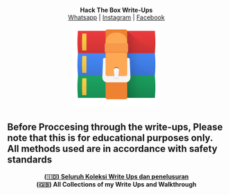 <p align="center">
<b>Hack The Box Write-Ups</b>
<br>
<a href="https://wa.me/6285246827575">Whatsapp</a> |
<a href="https://instagram.com/dito.hd">Instagram</a> |
<a href="https://github.com/RustScan/RustScan#-usage">Facebook</a>
<br>
<img src="assets/winrar.png" height=200px width=200px>
</p>

## Before Proccesing through the write-ups, Please note that this is for educational purposes only. All methods used are in accordance with safety standards

<p align="center">
<u><b> (🇮🇩) Seluruh Koleksi Write Ups dan penelusuran </b></u><br><b>(🇬🇧) All Collections of my Write Ups and Walkthrough</b> 
</p>
